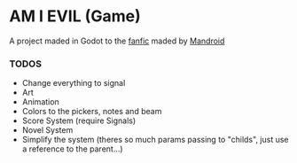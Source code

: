 # AM I EVIL (Game)

A project maded in Godot to the [fanfic](https://www.fimfiction.net/story/263621/am-i-evil) maded by [Mandroid](https://www.fimfiction.net/user/58484/Mandroid)

### TODOS
* Change everything to signal
* Art
* Animation
* Colors to the pickers, notes and beam
* Score System (require Signals)
* Novel System
* Simplify the system (theres so much params passing to "childs", just use a reference to the parent...)
